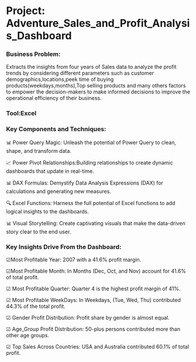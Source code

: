 # **Project: Adventure_Sales_and_Profit_Analysis_Dashboard**

### Business Problem:
Extracts the insights from four years of Sales data to analyze the profit trends by considering different parameters such as customer demographics,locations,peek time of buying products(weekdays,months),Top selling products and many others factors to empower the decision-makers to make informed decisions to improve the operational efficiency of their business.

### Tool:Excel

### Key Components and Techniques:

📊 Power Query Magic: Unleash the potential of Power Query to clean, shape, and transform  data.

📈 Power Pivot Relationships:Building relationships to create dynamic dashboards that update in real-time.

📊 DAX Formulas: Demystify Data Analysis Expressions (DAX) for calculations and generating new measures.

🔍 Excel Functions: Harness the full potential of Excel functions to add logical insights to the dashboards.

📊 Visual Storytelling: Create captivating visuals that make the data-driven story clear to the end user.

### Key Insights Drive From the Dashboard:

☑Most Profitable Year: 2007 with a 41.6% profit margin.

☑Most Profitable Month: In Months (Dec, Oct, and Nov) account for 41.6% of total profit.

☑ Most Profitable Quarter: Quarter 4 is the highest profit margin of 41%.

☑ Most Profitable WeekDays: In Weekdays, (Tue, Wed, Thu) contributed 44.3% of the total profit.

☑ Gender Profit Distribution: Profit share by gender is almost equal.

☑ Age_Group Profit Distribution: 50-plus persons contributed more than other age groups.

☑ Top Sales Across Countries: USA and Australia contributed 60.1% of total profit.
